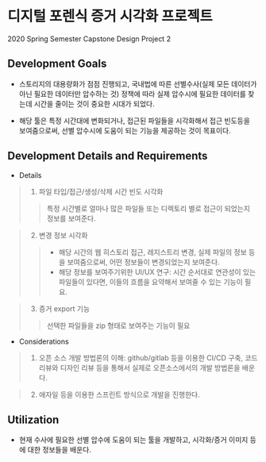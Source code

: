 디지털 포렌식 증거 시각화 프로젝트
===================================
2020 Spring Semester Capstone Design Project 2

## Development Goals

* 스토리지의 대용량화가 점점 진행되고, 국내법에 따른 선별수사(실제 모든 데이터가 아닌 필요한 데이터만 압수하는 것) 정책에 따라 실제 압수시에 필요한 데이터를 찾는데 시간을 줄이는 것이 중요한 시대가 되었다.

* 해당 툴은 특정 시간대에 변화되거나, 접근된 파일들을 시각화해서 접근 빈도등을 보여줌으로써, 선별 압수시에 도움이 되는 기능을 제공하는 것이 목표이다.

## Development Details and Requirements

* Details
> 1. 파일 타입/접근/생성/삭제 시간 빈도 시각화
>> 특정 시간별로 얼마나 많은 파일들 또는 디렉토리 별로 접근이 되었는지 정보를 보여준다.      


> 2. 변경 정보 시각화
>> + 해당 시간의 웹 히스토리 접근, 레지스트리 변경, 실제 파일의 정보 등을 보여줌으로써, 어떤 정보들이 변경되었는지 보여준다.
>> + 해당 정보를 보여주기위한 UI/UX 연구: 시간 순서대로 연관성이 있는 파일들이 있다면, 이들의 흐름을 요약해서 보여줄 수 있는 기능이 필요.


> 3. 증거 export 기능
>> 선택한 파일들을 zip 형태로 보여주는 기능이 필요       


* Considerations
> 1. 오픈 소스 개발 방법론의 이해: github/gitlab 등을 이용한 CI/CD 구축, 코드 리뷰와 디자인 리뷰 등을 통해서 실제로 오픈소스에서의 개발 방법론을 배운다.     

> 2. 애자일 등을 이용한 스프린트 방식으로 개발을 진행한다.     

## Utilization

* 현재 수사에 필요한 선별 압수에 도움이 되는 툴을 개발하고, 시각화/증거 이미지 등에 대한 정보들을 배운다.
